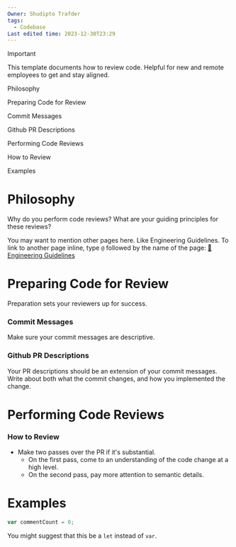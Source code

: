 ```yaml
---
Owner: Shudipto Trafder
tags:
  - Codebase
Last edited time: 2023-12-30T23:29
---
```

> [!important]  
> This template documents how to review code. Helpful for new and remote employees to get and stay aligned.  

Philosophy

Preparing Code for Review

Commit Messages

Github PR Descriptions

Performing Code Reviews

How to Review

Examples

# Philosophy

Why do you perform code reviews? What are your guiding principles for these reviews?

You may want to mention other pages here. Like Engineering Guidelines. To link to another page inline, type `@` followed by the name of the page: [🤖Engineering Guidelines](https://www.notion.so/Engineering-Guidelines-ca05d305097e475a87ea7b4a7d3e633c?pvs=21)

# Preparing Code for Review

Preparation sets your reviewers up for success.

### Commit Messages

Make sure your commit messages are descriptive.

### Github PR Descriptions

Your PR descriptions should be an extension of your commit messages. Write about both what the commit changes, and how you implemented the change.

# Performing Code Reviews

### How to Review

- Make two passes over the PR if it's substantial.
    - On the first pass, come to an understanding of the code change at a high level.
    - On the second pass, pay more attention to semantic details.

# Examples

```JavaScript
var commentCount = 0;
```

You might suggest that this be a `let` instead of `var`.
